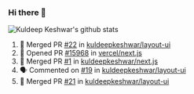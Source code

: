 ### Hi there 👋

<!--
**kuldeepkeshwar/kuldeepkeshwar** is a ✨ _special_ ✨ repository because its `README.md` (this file) appears on your GitHub profile.

Here are some ideas to get you started:

- 🔭 I’m currently working on ...
- 🌱 I’m currently learning ...
- 👯 I’m looking to collaborate on ...
- 🤔 I’m looking for help with ...
- 💬 Ask me about ...
- 📫 How to reach me: ...
- 😄 Pronouns: ...
- ⚡ Fun fact: ...
-->
![Kuldeep Keshwar's github stats](https://github-readme-stats.vercel.app/api?username=kuldeepkeshwar&show_icons=true)

<!--START_SECTION:activity-->
1. 🎉 Merged PR [#22](https://github.com//kuldeepkeshwar/layout-ui/pull/22) in [kuldeepkeshwar/layout-ui](https://github.com//kuldeepkeshwar/layout-ui)
2. 💪 Opened PR [#15968](https://github.com//vercel/next.js/pull/15968) in [vercel/next.js](https://github.com//vercel/next.js)
3. 🎉 Merged PR [#1](https://github.com//kuldeepkeshwar/next.js/pull/1) in [kuldeepkeshwar/next.js](https://github.com//kuldeepkeshwar/next.js)
4. 🗣 Commented on [#19](https://github.com//kuldeepkeshwar/layout-ui/issues/19) in [kuldeepkeshwar/layout-ui](https://github.com//kuldeepkeshwar/layout-ui)
5. 🎉 Merged PR [#21](https://github.com//kuldeepkeshwar/layout-ui/pull/21) in [kuldeepkeshwar/layout-ui](https://github.com//kuldeepkeshwar/layout-ui)
<!--END_SECTION:activity-->
